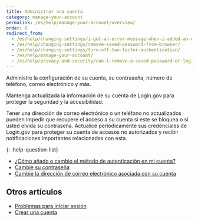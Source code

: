 ```yaml
---
title: Administrar una cuenta
category: manage-your-account
permalink: /es/help/manage-your-account/overview/
order: 0
redirect_from:
  - /es/help/changing-settings/i-got-an-error-message-when-i-added-an-email/
  - /es/help/changing-settings/remove-saved-password-from-browser/
  - /es/help/changing-settings/turn-off-two-factor-authentication/
  - /es/help/manage-your-account/
  - /es/help/privacy-and-security/can-i-remove-a-saved-password-or-login-information-from-my-browser/
---
```


Administre la configuración de su cuenta, su contraseña, número de teléfono, correo electrónico y más.

Mantenga actualizada la información de su cuenta de Login.gov para proteger la seguridad y la accesibilidad.

Tener una dirección de correo electrónico o un teléfono no actualizados pueden impedir que recupere el acceso a su cuenta si este se bloquea o si usted olvida su contraseña. Actualice periódicamente sus credenciales de Login.gov para proteger su cuenta de accesos no autorizados y recibir notificaciones importantes relacionadas con esta.

{: .help-question-list}
- [¿Cómo añado o cambio el método de autenticación en mi cuenta?](/es/help/manage-your-account/add-or-change-your-authentication-method/)
- [Cambie su contraseña](/es/help/manage-your-account/change-your-password/)
- [Cambie la dirección de correo electrónico asociada con su cuenta](/es/help/manage-your-account/change-your-email-address/)

## Otros artículos

* [Problemas para iniciar sesión](/es/help/trouble-signing-in/overview/)
* [Crear una cuenta](/es/help/create-account/overview/)
